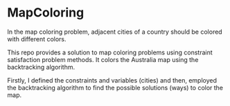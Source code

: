 # MapColoring
In the map coloring problem, adjacent cities of a country should be colored with different colors. 

This repo provides a solution to map coloring problems using constraint satisfaction problem methods. It colors the Australia map using the backtracking algorithm.

Firstly, I defined the constraints and variables (cities) and then, employed the backtracking algorithm to find the possible solutions (ways) to color the map.

